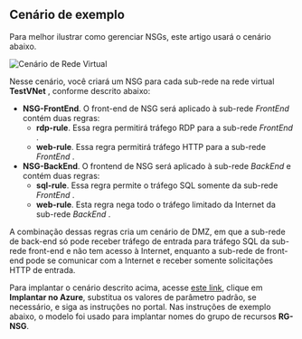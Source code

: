 ## <a name="sample-scenario"></a>Cenário de exemplo
Para melhor ilustrar como gerenciar NSGs, este artigo usará o cenário abaixo.

![Cenário de Rede Virtual](./media/virtual-networks-create-nsg-scenario-include/figure1.png)

Nesse cenário, você criará um NSG para cada sub-rede na rede virtual **TestVNet** , conforme descrito abaixo: 

* **NSG-FrontEnd**. O front-end de NSG será aplicado à sub-rede *FrontEnd* contém duas regras:    
  * **rdp-rule**. Essa regra permitirá tráfego RDP para a sub-rede *FrontEnd* .
  * **web-rule**. Essa regra permitirá tráfego HTTP para a sub-rede *FrontEnd* .
* **NSG-BackEnd**. O frontend de NSG será aplicado à sub-rede *BackEnd* e contém duas regras:    
  * **sql-rule**. Essa regra permite o tráfego SQL somente da sub-rede *FrontEnd* .
  * **web-rule**. Esta regra nega todo o tráfego limitado da Internet da sub-rede *BackEnd* .

A combinação dessas regras cria um cenário de DMZ, em que a sub-rede de back-end só pode receber tráfego de entrada para tráfego SQL da sub-rede front-end e não tem acesso à Internet, enquanto a sub-rede de front-end pode se comunicar com a Internet e receber somente solicitações HTTP de entrada.

Para implantar o cenário descrito acima, acesse [este link](http://github.com/telmosampaio/azure-templates/tree/master/201-IaaS-WebFrontEnd-SQLBackEnd-NSG), clique em **Implantar no Azure**, substitua os valores de parâmetro padrão, se necessário, e siga as instruções no portal. Nas instruções de exemplo abaixo, o modelo foi usado para implantar nomes do grupo de recursos **RG-NSG**. 

